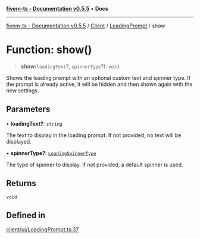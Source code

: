 [**fivem-ts - Documentation v0.5.5**](../../../../../README.md) • **Docs**

***

[fivem-ts - Documentation v0.5.5](../../../../../README.md) / [Client](../../../README.md) / [LoadingPrompt](../README.md) / show

# Function: show()

> **show**(`loadingText`?, `spinnerType`?): `void`

Shows the loading prompt with an optional custom text and spinner type.
If the prompt is already active, it will be hidden and then shown again with the new settings.

## Parameters

• **loadingText?**: `string`

The text to display in the loading prompt. If not provided, no text will be displayed.

• **spinnerType?**: [`LoadingSpinnerType`](../../../enumerations/LoadingSpinnerType.md)

The type of spinner to display. If not provided, a default spinner is used.

## Returns

`void`

## Defined in

[client/ui/LoadingPrompt.ts:37](https://github.com/Purpose-Dev/fivem-ts/blob/main/src/client/ui/LoadingPrompt.ts#L37)
